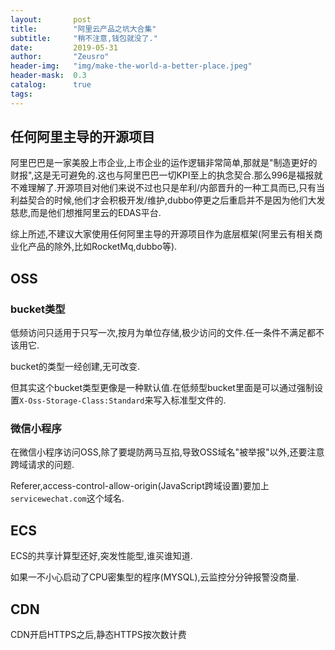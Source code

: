 ```yaml
---
layout:       post
title:        "阿里云产品之坑大合集"
subtitle:     "稍不注意,钱包就没了."
date:         2019-05-31
author:       "Zeusro"
header-img:   "img/make-the-world-a-better-place.jpeg"
header-mask:  0.3
catalog:      true
tags:
---
```



## 任何阿里主导的开源项目

阿里巴巴是一家美股上市企业,上市企业的运作逻辑非常简单,那就是"制造更好的财报",这是无可避免的.这也与阿里巴巴一切KPI至上的执念契合.那么996是福报就不难理解了.开源项目对他们来说不过也只是牟利/内部晋升的一种工具而已,只有当利益契合的时候,他们才会积极开发/维护,dubbo停更之后重启并不是因为他们大发慈悲,而是他们想推阿里云的EDAS平台.

综上所述,不建议大家使用任何阿里主导的开源项目作为底层框架(阿里云有相关商业化产品的除外,比如RocketMq,dubbo等).

## OSS

### bucket类型

低频访问只适用于只写一次,按月为单位存储,极少访问的文件.任一条件不满足都不该用它.

bucket的类型一经创建,无可改变.

但其实这个bucket类型更像是一种默认值.在低频型bucket里面是可以通过强制设置`X-Oss-Storage-Class:Standard`来写入标准型文件的.

### 微信小程序

在微信小程序访问OSS,除了要堤防两马互掐,导致OSS域名"被举报"以外,还要注意跨域请求的问题.

Referer,access-control-allow-origin(JavaScript跨域设置)要加上`servicewechat.com`这个域名.

## ECS

ECS的共享计算型还好,突发性能型,谁买谁知道.

如果一不小心启动了CPU密集型的程序(MYSQL),云监控分分钟报警没商量.

## CDN

CDN开启HTTPS之后,静态HTTPS按次数计费